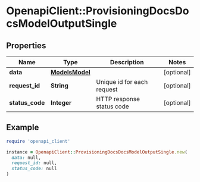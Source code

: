 # OpenapiClient::ProvisioningDocsDocsModelOutputSingle

## Properties

| Name | Type | Description | Notes |
| ---- | ---- | ----------- | ----- |
| **data** | [**ModelsModel**](ModelsModel.md) |  | [optional] |
| **request_id** | **String** | Unique id for each request | [optional] |
| **status_code** | **Integer** | HTTP response status code | [optional] |

## Example

```ruby
require 'openapi_client'

instance = OpenapiClient::ProvisioningDocsDocsModelOutputSingle.new(
  data: null,
  request_id: null,
  status_code: null
)
```


